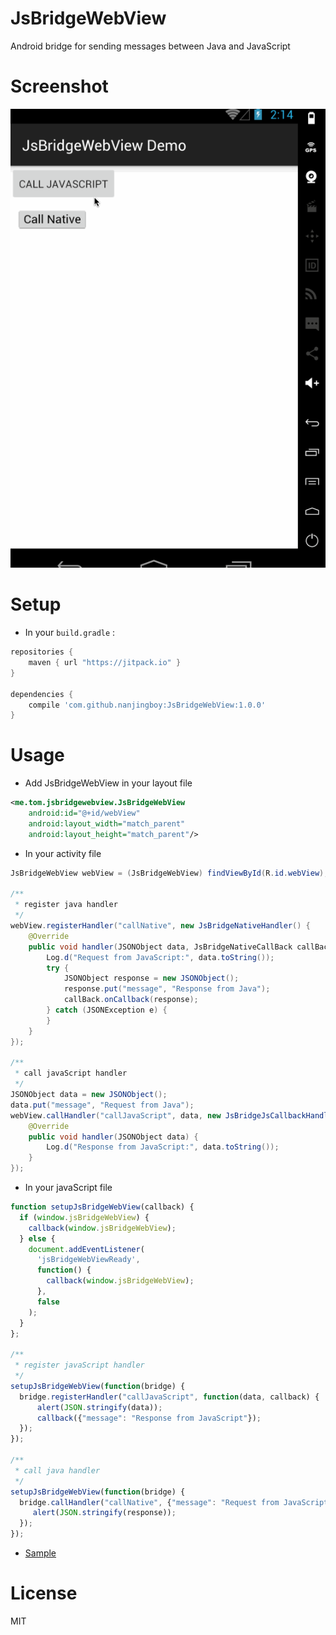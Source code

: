 # JsBridgeWebView

Android bridge for sending messages between Java and JavaScript

# Screenshot

![JsBridgeWebView Screenshot](Screenshot.gif)

# Setup

* In your `build.gradle` :

```gradle
repositories {
    maven { url "https://jitpack.io" }
}

dependencies {
    compile 'com.github.nanjingboy:JsBridgeWebView:1.0.0'
}
```

# Usage

* Add JsBridgeWebView in your layout file

```xml
<me.tom.jsbridgewebview.JsBridgeWebView
    android:id="@+id/webView"
    android:layout_width="match_parent"
    android:layout_height="match_parent"/>
```

* In your activity file

```java
JsBridgeWebView webView = (JsBridgeWebView) findViewById(R.id.webView);

/**
 * register java handler
 */
webView.registerHandler("callNative", new JsBridgeNativeHandler() {
    @Override
    public void handler(JSONObject data, JsBridgeNativeCallBack callBack) {
        Log.d("Request from JavaScript:", data.toString());
        try {
            JSONObject response = new JSONObject();
            response.put("message", "Response from Java");
            callBack.onCallback(response);
        } catch (JSONException e) {
        }
    }
});

/**
 * call javaScript handler
 */
JSONObject data = new JSONObject();
data.put("message", "Request from Java");
webView.callHandler("callJavaScript", data, new JsBridgeJsCallbackHandler() {
    @Override
    public void handler(JSONObject data) {
        Log.d("Response from JavaScript:", data.toString());
    }
});
```

* In your javaScript file

```javascript
function setupJsBridgeWebView(callback) {
  if (window.jsBridgeWebView) {
    callback(window.jsBridgeWebView);
  } else {
    document.addEventListener(
      'jsBridgeWebViewReady',
      function() {
        callback(window.jsBridgeWebView);
      },
      false
    );
  }
};

/**
 * register javaScript handler
 */
setupJsBridgeWebView(function(bridge) {
  bridge.registerHandler("callJavaScript", function(data, callback) {
      alert(JSON.stringify(data));
      callback({"message": "Response from JavaScript"});
  });
});

/**
 * call java handler
 */
setupJsBridgeWebView(function(bridge) {
  bridge.callHandler("callNative", {"message": "Request from JavaScript"}, function(response) {
     alert(JSON.stringify(response));
  });
});
```


* [Sample](sample/src/main)

# License

MIT